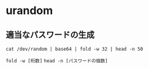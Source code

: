 # urandom 



## 適当なパスワードの生成


``` 
cat /dev/random | base64 | fold -w 32 | head -n 50
```

`fold -w [桁数]`
`head -n [パスワードの個数]`





